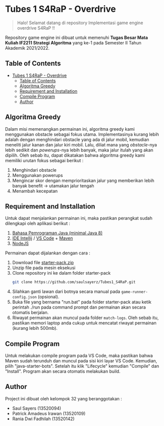 # Tubes 1 S4RaP - Overdrive
> Halo! Selamat datang di repository Implementasi game engine overdrive S4RaP !!

Repository game engine ini dibuat untuk memenuhi **Tugas Besar Mata Kuliah IF2211 Strategi Algoritma** yang ke-1 pada Semester II Tahun Akademik 2021/2022. 

## Table of Contents
- [Tubes 1 S4RaP - Overdrive](#tubes-1-s4rap---overdrive)
  - [Table of Contents](#table-of-contents)
  - [Algoritma Greedy](#algoritma-greedy)
  - [Requirement and Installation](#requirement-and-installation)
  - [Compile Program](#compile-program)
  - [Author](#author)

## Algoritma Greedy
Dalam misi memenangkan permainan ini, algoritma greedy kami menggunakan obstacle sebagai fokus utama. Implementasinya kurang lebih adalah dengan menghindari obstacle yang ada di jalur mobil, kemudian meneliti jalur kanan dan jalur kiri mobil. Lalu, diliat mana yang *obstacle*-nya lebih sedikit dan *powerups*-nya lebih banyak, maka jalur itulah yang akan dipilih. Oleh sebab itu, dapat dikatakan bahwa algoritma greedy kami memiliki urutan fokus sebagai berikut :
1. Menghindari obstacle
2. Menggunakan powerups
3. Mengincar skor dengan memprioritaskan jalur yang memberikan lebih banyak benefit -> utamakan jalur tengah
4. Menambah kecepatan

## Requirement and Installation
Untuk dapat menjalankan permainan ini, maka pastikan perangkat sudah dilengkapi oleh aplikasi berikut :
1. [Bahasa Pemrograman Java (minimal Java 8)](https://www.oracle.com/java/technologies/downloads/#java8)
2. [IDE Intellij](https://www.jetbrains.com/idea/) / [VS Code](https://code.visualstudio.com/download) + [Maven](https://maven.apache.org/download.cgi) 
3. [NodeJS](https://nodejs.org/en/download/)

Permainan dapat dijalankan dengan cara :
1. Download file [starter-pack.zip](https://github.com/EntelectChallenge/2020-Overdrive/releases/tag/2020.3.4)
2. Unzip file pada mesin eksekusi
3. Clone repository ini ke dalam folder 
starter-pack
    ```bash
    git clone https://github.com/saulsayerz/Tubes1_S4RaP.git
    ```
4. Silahkan ganti lawan dari botnya secara manual pada `game-runner-config.json` (opsional).
5. Buka file yang bernama "run.bat" pada folder 
starter-pack
 atau ketik perintah 
./run
 pada command prompt dan permainan akan secara otomatis berjalan. 
6. Riwayat permainan akan muncul pada folder ```match-logs```. Oleh sebab itu, pastikan memori laptop anda cukup untuk mencatat riwayat permainan (kurang lebih 500mb).

## Compile Program
Untuk melakukan compile program pada VS Code, maka pastikan bahwa Maven sudah terunduh dan muncul pada sisi kiri layar VS Code. Kemudian, pilih "java-starter-bots". Setelah itu klik "Lifecycle" kemudian "Compile" dan "Install". Program akan secara otomatis melakukan build.

## Author
Project ini dibuat oleh kelompok 32 yang beranggotakan :
- Saul Sayers (13520094)
- Patrick Amadeus Irawan (13520109)
- Rania Dwi Fadhilah (13520142)